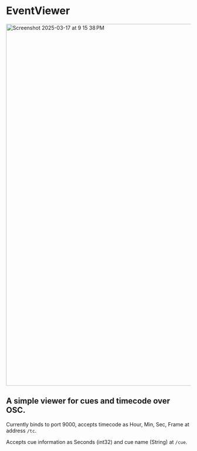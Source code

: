# EventViewer
<img width="987" alt="Screenshot 2025-03-17 at 9 15 38 PM" src="https://github.com/user-attachments/assets/562e975d-3bc9-4555-9ac5-9a4ca262c10f" />

## A simple viewer for cues and timecode over OSC.

Currently binds to port 9000, accepts timecode as Hour, Min, Sec, Frame at address `/tc`.

Accepts cue information as Seconds (int32) and cue name (String) at `/cue`.
